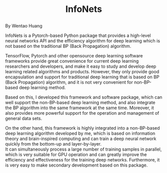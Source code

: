 # <p align="center">InfoNets
By Wentao Huang

  InfoNets is a Pytorch-based Python package that provides a high-level neural networks API and the efficiency algorithm for deep learning which is not based on the traditional BP (Back Propagation) algorithm. 

TensorFlow, Pytorch and other opensource deep learning software frameworks provide great convenience for current deep learning researchers and developers, and make it easy to study and develop deep learning related algorithms and products. However, they only provide good encapsulation and support for traditional deep learning that is based on BP (Back Propagation) algorithm, and it is not very convenient for non-BP-based deep learning method. 

Based on this, I developed this framework and software package, which can well support the non-BP-based deep learning method, and also integrate the BP algorithm into the same framework at the same time. Moreover, it also provides more powerful support for the operation and management of general data sets.

On the other hand, this framework is highly integrated into a non-BP-based deep learning algorithm developed by me, which is based on information theory and brain-inspired computing and can train a deep neural network quickly from the bottom-up and layer-by-layer.  
It can simultaneously process a large number of training samples in parallel, which is very suitable for GPU operation and can greatly improve the efficiency and effectiveness for the training deep networks.  Furthermore, it is very easy to make secondary development based on this package. 
